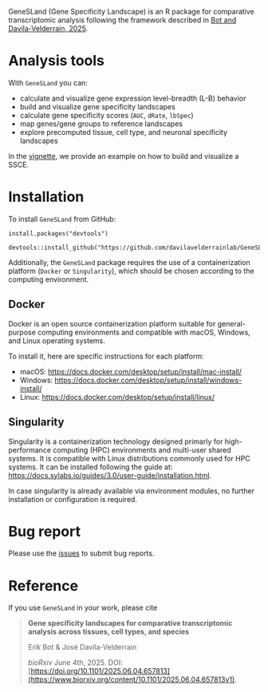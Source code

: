 GeneSLand (Gene Specificity Landscape) is an R package for comparative 
transcriptomic analysis following the framework described in [Bot and Davila-Velderrain, 2025].

# Analysis tools
 
With `GeneSLand` you can:
 
- calculate and visualize gene expression level-breadth (L-B) behavior
- build and visualize gene specificity landscapes
- calculate gene specificity scores (`AUC`, `dRate`, `lbSpec`)
- map genes/gene groups to reference landscapes
- explore precomputed tissue, cell type, and neuronal specificity landscapes

In the [vignette], we provide an example on how to build and visualize a SSCE.

# Installation

To install `GeneSLand` from GitHub:

```{r}
install.packages("devtools")

devtools::install_github("https://github.com/davilavelderrainlab/GeneSLand")
```

Additionally, the `GeneSLand` package requires the use of a containerization platform 
(`Docker` or `Singularity`), which should be chosen according to the computing environment. 

## Docker 

Docker is an open source containerization platform suitable for general-purpose 
computing environments and compatible with macOS, Windows, and Linux operating systems. 

To install it, here are specific instructions for each platform: 
* macOS: https://docs.docker.com/desktop/setup/install/mac-install/
* Windows: https://docs.docker.com/desktop/setup/install/windows-install/
* Linux: https://docs.docker.com/desktop/setup/install/linux/

## Singularity 

Singularity is a containerization technology designed primarly for high-performance computing (HPC) 
environments and multi-user shared systems. It is compatible with Linux distributions commonly used for HPC systems.
It can be installed following the guide at: https://docs.sylabs.io/guides/3.0/user-guide/installation.html. 

In case singularity is already available via environment modules, 
no further installation or configuration is required.

# Bug report

Please use the [issues] to submit bug reports.

# Reference

If you use `GeneSLand` in your work, please cite

> **Gene specificity landscapes for comparative transcriptomic analysis across tissues, cell types, and species**
>
> Erik Bot & José Davila-Velderrain
>
> _bioRxiv_ June 4th, 2025. DOI: [https://doi.org/10.1101/2025.06.04.657813](https://www.biorxiv.org/content/10.1101/2025.06.04.657813v1).

[Bot and Davila-Velderrain, 2025]: https://www.biorxiv.org/content/10.1101/2025.06.04.657813v1
[article]: https://www.biorxiv.org/content/10.1101/2025.06.04.657813v1
[vignette]: https://github.com/davilavelderrainlab/GeneSLand/blob/main/vignettes/GeneSLand.Rmd
[issues]: https://github.com/davilavelderrainlab/GeneSLand/issues
